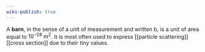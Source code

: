 ```yaml
---
wiki-publish: true
---
```

A **barn**, in the sense of a unit of measurement and written $\text{b}$, is a unit of area equal to $10^{-28}\text{ m}^{2}$. It is most often used to express [[particle scattering]] [[cross section]] due to their tiny values.